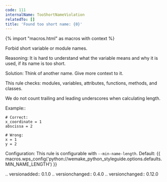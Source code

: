 ```yaml
---
code: 111
internalName: TooShortNameViolation
relatedTo: []
title: 'Found too short name: {0}'
---
```


{% import "macros.html" as macros with context %}

Forbid short variable or module names.

Reasoning: It is hard to understand what the variable means and why it
is used, if its name is too short.

Solution: Think of another name. Give more context to it.

This rule checks: modules, variables, attributes, functions, methods,
and classes.

We do not count trailing and leading underscores when calculating
length.

Example::

    # Correct:
    x_coordinate = 1
    abscissa = 2
    
    # Wrong:
    x = 1
    y = 2

Configuration: This rule is configurable with `--min-name-length`.
Default:
{{ macros.wps_config('python://wemake_python_styleguide.options.defaults.MIN_NAME_LENGTH') }}

.. versionadded:: 0.1.0 .. versionchanged:: 0.4.0 .. versionchanged::
0.12.0